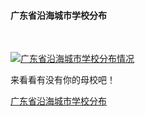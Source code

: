 
#### 广东省沿海城市学校分布
<html>
<head></head>
<body>
<div>
<p><br></p>
</div>
<div class='tableauPlaceholder' id='viz1515356049569' style='position: relative'><noscript><a href='#'><img alt='广东省沿海城市学校分布情况 ' src='https:&#47;&#47;public.tableau.com&#47;static&#47;images&#47;PD&#47;PD58X7573&#47;1_rss.png' style='border: none' /></a></noscript><object class='tableauViz'  style='display:none;'><param name='host_url' value='https%3A%2F%2Fpublic.tableau.com%2F' /> <param name='embed_code_version' value='3' /> <param name='path' value='shared&#47;PD58X7573' /> <param name='toolbar' value='yes' /><param name='static_image' value='https:&#47;&#47;public.tableau.com&#47;static&#47;images&#47;PD&#47;PD58X7573&#47;1.png' /> <param name='animate_transition' value='yes' /><param name='display_static_image' value='yes' /><param name='display_spinner' value='yes' /><param name='display_overlay' value='yes' /><param name='display_count' value='yes' /></object></div>                <script type='text/javascript'>                    var divElement = document.getElementById('viz1515356049569');                    var vizElement = divElement.getElementsByTagName('object')[0];                    vizElement.style.width='100%';vizElement.style.height=(divElement.offsetWidth*0.75)+'px';                    var scriptElement = document.createElement('script');                    scriptElement.src = 'https://public.tableau.com/javascripts/api/viz_v1.js';                    vizElement.parentNode.insertBefore(scriptElement, vizElement);                </script>
</body>
 </html>




来看看有没有你的母校吧！

[广东省沿海城市学校分布](https://public.tableau.com/profile/.86047339#!/vizhome/_18431/1)
